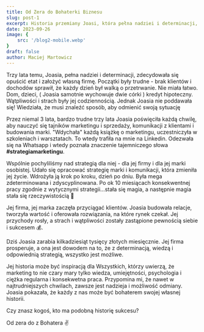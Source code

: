 ```yaml
---
title: Od Zera do Bohaterki Biznesu
slug: post-1
excerpt: Historia przemiany Joasi, która pełna nadziei i determinacji, zdecydowała się opuścić etat i założyć własną firmę - brzmi znajomo?
date: 2023-09-26
image: {
    src: '/blog2-mobile.webp'
}
draft: false
author: Maciej Martowicz
---
```


Trzy lata temu, Joasia, pełna nadziei i determinacji, zdecydowała się opuścić etat i założyć własną firmę. Początki były trudne - brak klientów i dochodów sprawił, że każdy dzień był walką o przetrwanie. Nie miała łatwo. Dom, dzieci, ( Joasia samotnie wychowuje dwie córki ) kredyt hipoteczny. Wątpliwości i strach były jej codziennością. Jednak Joasia nie poddawała się!
Wiedziała, że musi znaleźć sposób, aby odmienić swoją sytuację

Przez niemal 3 lata, bardzo trudne trzy lata Joasia poświęciła każdą chwilę, aby nauczyć się tajników marketingu i sprzedaży, komunikacji z klientami i budowania marki. "Wdychała" każdą książkę o marketingu, uczestniczyła w szkoleniach i warsztatach. To wtedy trafiła na mnie na Linkedin. Odezwała się na Whatsapp i wtedy poznała znaczenie tajemniczego słowa **#strategiamarketingu**.

Wspólnie pochyliliśmy nad strategią dla niej - dla jej firmy i dla jej marki osobistej. Udało się opracować strategię marki i komunikacji, która zmieniła jej życie. Wdrożyła ją krok po kroku, dzień po dniu. Była mega zdeterminowana i zdyscyplinowana. Po ok 10 miesiącach konsekwentnej pracy zgodnie z wytycznymi strategii...stała się magia, a następnie magia stała się rzeczywistością 🚀 

Jej firma, jej marka zaczęła przyciągać klientów. Joasia budowała relacje, tworzyła wartość i oferowała rozwiązania, na które rynek czekał. Jej przychody rosły, a strach i wątpliwości zostały zastąpione pewnością siebie i sukcesem 💰. 

Dziś Joasia zarabia kilkadziesiąt tysięcy złotych miesięcznie. Jej firma prosperuje, a ona jest dowodem na to, że z determinacją, wiedzą i odpowiednią strategią, wszystko jest możliwe.

Jej historia może być inspiracją dla Wszystkich, którzy uwierzą, że marketing to nie czary mary tylko wiedza, umiejętności, psychologia i ciężka regularna i konsekwetna praca. Przypomina mi, że nawet w najtrudniejszych chwilach, zawsze jest nadzieja i możliwość odmiany. Joasia pokazała, że każdy z nas może być bohaterem swojej własnej historii.

Czy znasz kogoś, kto ma podobną historię sukcesu?

Od zera do z Bohatera ✌️

